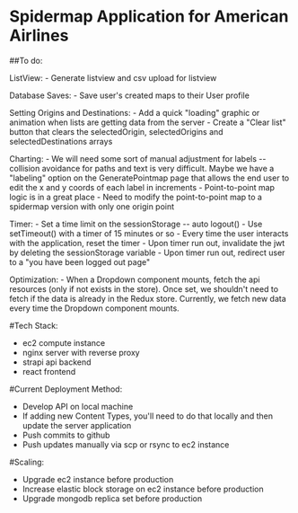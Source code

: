 # Spidermap Application for American Airlines

##To do:

  ListView:
    - Generate listview and csv upload for listview

  Database Saves:
    - Save user's created maps to their User profile

  Setting Origins and Destinations:
    - Add a quick "loading" graphic or animation when lists are getting data from the server
    - Create a "Clear list" button that clears the selectedOrigin, selectedOrigins and selectedDestinations arrays

  Charting:
    - We will need some sort of manual adjustment for labels -- collision avoidance for paths and text is very difficult. Maybe we have a "labeling" option on the GeneratePointmap page that allows the end user to edit the x and y coords of each label in increments
    - Point-to-point map logic is in a great place
    - Need to modify the point-to-point map to a spidermap version with only one origin point

  Timer:
    - Set a time limit on the sessionStorage -- auto logout()
    - Use setTimeout() with a timer of 15 minutes or so
    - Every time the user interacts with the application, reset the timer
    - Upon timer run out, invalidate the jwt by deleting the sessionStorage variable
    - Upon timer run out, redirect user to a "you have been logged out page"

  Optimization:
    - When a Dropdown component mounts, fetch the api resources (only if not exists in the store). Once set, we shouldn't need to fetch if the data is already in the Redux store. Currently, we fetch new data every time the Dropdown component mounts.

#Tech Stack:
  - ec2 compute instance
  - nginx server with reverse proxy
  - strapi api backend
  - react frontend

#Current Deployment Method:
  - Develop API on local machine
  - If adding new Content Types, you'll need to do that locally and then update the server application
  - Push commits to github
  - Push updates manually via scp or rsync to ec2 instance

#Scaling:
  - Upgrade ec2 instance before production
  - Increase elastic block storage on ec2 instance before production
  - Upgrade mongodb replica set before production
